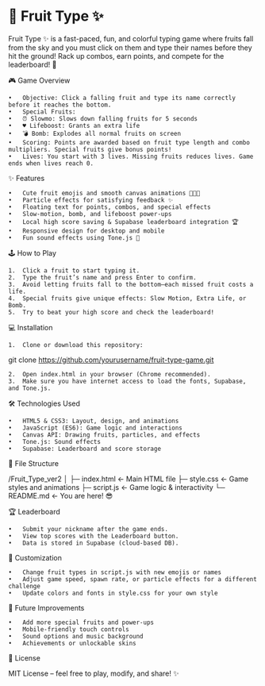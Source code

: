 <h1> 🍎 Fruit Type ✨ </h1>

Fruit Type ✨ is a fast-paced, fun, and colorful typing game where fruits fall from the sky and you must click on them and type their names before they hit the ground! Rack up combos, earn points, and compete for the leaderboard! 🌟

🎮 Game Overview

	•	Objective: Click a falling fruit and type its name correctly before it reaches the bottom.
	•	Special Fruits:
	•	⏰ Slowmo: Slows down falling fruits for 5 seconds
	•	♥️ Lifeboost: Grants an extra life
	•	💣 Bomb: Explodes all normal fruits on screen
	•	Scoring: Points are awarded based on fruit type length and combo multipliers. Special fruits give bonus points!
	•	Lives: You start with 3 lives. Missing fruits reduces lives. Game ends when lives reach 0.

✨ Features

	•	Cute fruit emojis and smooth canvas animations 🍌🍓🍇
	•	Particle effects for satisfying feedback ✨
	•	Floating text for points, combos, and special effects
	•	Slow-motion, bomb, and lifeboost power-ups
	•	Local high score saving & Supabase leaderboard integration 🏆
	•	Responsive design for desktop and mobile
	•	Fun sound effects using Tone.js 🎵

🕹️ How to Play

	1.	Click a fruit to start typing it.
	2.	Type the fruit’s name and press Enter to confirm.
	3.	Avoid letting fruits fall to the bottom—each missed fruit costs a life.
	4.	Special fruits give unique effects: Slow Motion, Extra Life, or Bomb.
	5.	Try to beat your high score and check the leaderboard!

💻 Installation

	1.	Clone or download this repository:

git clone https://github.com/yourusername/fruit-type-game.git

	2.	Open index.html in your browser (Chrome recommended).
	3.	Make sure you have internet access to load the fonts, Supabase, and Tone.js.

🛠️ Technologies Used

	•	HTML5 & CSS3: Layout, design, and animations
	•	JavaScript (ES6): Game logic and interactions
	•	Canvas API: Drawing fruits, particles, and effects
	•	Tone.js: Sound effects
	•	Supabase: Leaderboard and score storage

📁 File Structure

/Fruit_Type_ver2
│
├─ index.html       ← Main HTML file
├─ style.css        ← Game styles and animations
├─ script.js        ← Game logic & interactivity
└─ README.md        ← You are here! 😎

🏆 Leaderboard

	•	Submit your nickname after the game ends.
	•	View top scores with the Leaderboard button.
	•	Data is stored in Supabase (cloud-based DB).

🎨 Customization

	•	Change fruit types in script.js with new emojis or names
	•	Adjust game speed, spawn rate, or particle effects for a different challenge
	•	Update colors and fonts in style.css for your own style

🌟 Future Improvements

	•	Add more special fruits and power-ups
	•	Mobile-friendly touch controls
	•	Sound options and music background
	•	Achievements or unlockable skins

📜 License

MIT License – feel free to play, modify, and share! ✨